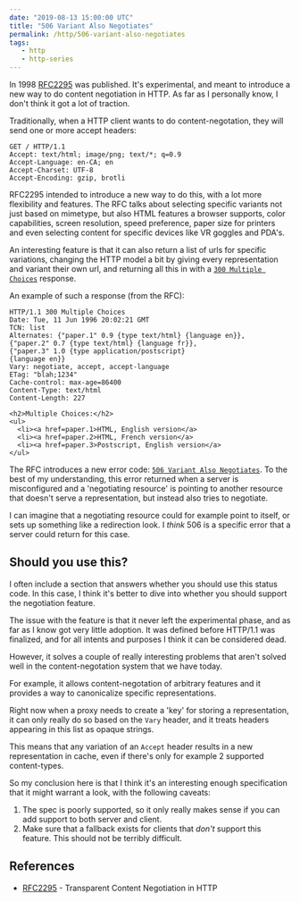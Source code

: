 ```yaml
---
date: "2019-08-13 15:00:00 UTC"
title: "506 Variant Also Negotiates"
permalink: /http/506-variant-also-negotiates
tags:
   - http
   - http-series
---
```


In 1998 [RFC2295][3] was published. It's experimental, and meant to introduce
a new way to do content negotiation in HTTP. As far as I personally know, I
don't think it got a lot of traction.

Traditionally, when a HTTP client wants to do content-negotation, they will
send one or more accept headers:

```http
GET / HTTP/1.1
Accept: text/html; image/png; text/*; q=0.9
Accept-Language: en-CA; en
Accept-Charset: UTF-8
Accept-Encoding: gzip, brotli
```

RFC2295 intended to introduce a new way to do this, with a lot more
flexibility and features. The RFC talks about selecting specific variants
not just based on mimetype, but also HTML features a browser supports,
color capabilities, screen resolution, speed preference, paper size for
printers and even selecting content for specific devices like VR goggles
and PDA's.

An interesting feature is that it can also return a list of urls for specific
variations, changing the HTTP model a bit by giving every representation and
variant their own url, and returning all this in with a
[`300 Multiple Choices`][2] response.

An example of such a response (from the RFC):

```http
HTTP/1.1 300 Multiple Choices
Date: Tue, 11 Jun 1996 20:02:21 GMT
TCN: list
Alternates: {"paper.1" 0.9 {type text/html} {language en}},
{"paper.2" 0.7 {type text/html} {language fr}},
{"paper.3" 1.0 {type application/postscript}
{language en}}
Vary: negotiate, accept, accept-language
ETag: "blah;1234"
Cache-control: max-age=86400
Content-Type: text/html
Content-Length: 227

<h2>Multiple Choices:</h2>
<ul>
  <li><a href=paper.1>HTML, English version</a>
  <li><a href=paper.2>HTML, French version</a>
  <li><a href=paper.3>Postscript, English version</a>
</ul>
```

The RFC introduces a new error code: [`506 Variant Also Negotiates`][1].
To the best of my understanding, this error returned when a server is
misconfigured and a 'negotiating resource' is pointing to another resource
that doesn't serve a representation, but instead also tries to negotiate.

I can imagine that a negotiating resource could for example point to itself,
or sets up something like a redirection look. I _think_ 506 is a specific
error that a server could return for this case.

Should you use this?
--------------------

I often include a section that answers whether you should use this status
code. In this case, I think it's better to dive into whether you should
support the negotiation feature.

The issue with the feature is that it never left the experimental phase, and
as far as I know got very little adoption. It was defined before HTTP/1.1 was
finalized, and for all intents and purposes I think it can be considered dead.

However, it solves a couple of really interesting problems that aren't solved
well in the content-negotation system that we have today.

For example, it allows content-negotation of arbitrary features and it provides
a way to canonicalize specific representations.

Right now when a proxy needs to create a 'key' for storing a representation,
it can only really do so based on the `Vary` header, and it treats headers
appearing in this list as opaque strings.

This means that any variation of an `Accept` header results in a new
representation in cache, even if there's only for example 2 supported
content-types.

So my conclusion here is that I think it's an interesting enough specification
that it might warrant a look, with the following caveats:

1. The spec is poorly supported, so it only really makes sense if you can add
   support to both server and client.
2. Make sure that a fallback exists for clients that *don't* support this
   feature. This should not be terribly difficult.


References
----------

* [RFC2295][3] - Transparent Content Negotiation in HTTP

[1]: https://tools.ietf.org/html/rfc2295#section-8.1 "506 Variant Also Negotiates"
[2]: /http/300-multiple-choices "300 Multiple Choices"
[3]: https://tools.ietf.org/html/rfc2295
